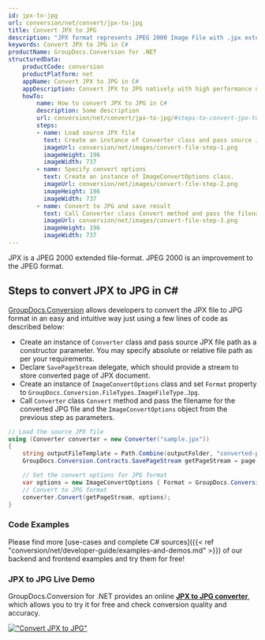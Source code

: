 ```yaml
---
id: jpx-to-jpg
url: conversion/net/convert/jpx-to-jpg
title: Convert JPX to JPG
description: "JPX format represents JPEG 2000 Image File with .jpx extension. Learn how to convert JPX to JPG file programmatically in C# language using GroupDocs.Conversion for .NET library."
keywords: Convert JPX to JPG in C#
productName: GroupDocs.Conversion for .NET
structuredData:
    productCode: conversion
    productPlatform: net
    appName: Convert JPX to JPG in C#
    appDescription: Convert JPX to JPG natively with high performance using C# language and server side GroupDocs.Conversion for .NET APIs, without the use of any software like Microsoft or Open Office.
    howTo:
        name: How to convert JPX to JPG in C# 
        description: Some description
        url: conversion/net/convert/jpx-to-jpg/#steps-to-convert-jpx-to-jpg-in-c
        steps:
        - name: Load source JPX file 
          text: Create an instance of Converter class and pass source JPX file path as a constructor parameter. You may specify absolute or relative file path as per your requirements. 
          imageUrl: conversion/net/images/convert-file-step-1.png
          imageHeight: 196
          imageWidth: 737
        - name: Specify convert options 
          text: Create an instance of ImageConvertOptions class.
          imageUrl: conversion/net/images/convert-file-step-2.png
          imageHeight: 196
          imageWidth: 737
        - name: Convert to JPG and save result 
          text: Call Converter class Convert method and pass the filename for the converted HTML file and the ImageConvertOptions object from the previous step as parameters.
          imageUrl: conversion/net/images/convert-file-step-3.png
          imageHeight: 196
          imageWidth: 737
---
```


JPX is a JPEG 2000 extended file-format. JPEG 2000 is an improvement to the JPEG format.

## Steps to convert JPX to JPG in C#

[GroupDocs.Conversion](https://products.groupdocs.com/conversion/net) allows developers to convert the JPX file to JPG format in an easy and intuitive way just using a few lines of code as described below:

* Create an instance of `Converter` class and pass source JPX file path as a constructor parameter. You may specify absolute or relative file path as per your requirements. 
* Declare `SavePageStream` delegate, which should provide a stream to store converted page of JPX document.
* Create an instance of `ImageConvertOptions` class and set `Format` property to `GroupDocs.Conversion.FileTypes.ImageFileType.Jpg`.
* Call `Converter` class `Convert` method and pass the filename for the converted JPG file and the `ImageConvertOptions` object from the previous step as parameters.

```csharp
// Load the source JPX file
using (Converter converter = new Converter("sample.jpx"))
{
    string outputFileTemplate = Path.Combine(outputFolder, "converted-page-{0}.jpg");
    GroupDocs.Conversion.Contracts.SavePageStream getPageStream = page => new FileStream(string.Format(outputFileTemplate, page), FileMode.Create);

    // Set the convert options for JPG format
    var options = new ImageConvertOptions { Format = GroupDocs.Conversion.FileTypes.ImageFileType.Jpg };   
    // Convert to JPG format
    converter.Convert(getPageStream, options);
}
```

### Code Examples

Please find more [use-cases and complete C# sources]({{< ref "conversion/net/developer-guide/examples-and-demos.md" >}}) of our backend and frontend examples and try them for free!

### JPX to JPG Live Demo

GroupDocs.Conversion for .NET provides an online [**JPX to JPG converter**](https://products.groupdocs.app/conversion/jpx-to-jpg), which allows you to try it for free and check conversion quality and accuracy.

[!["Convert JPX to JPG"](conversion/net/images/convert-to-jpg/convert-jpx-to-jpg.png)](https://products.groupdocs.app/conversion/jpx-to-jpg)